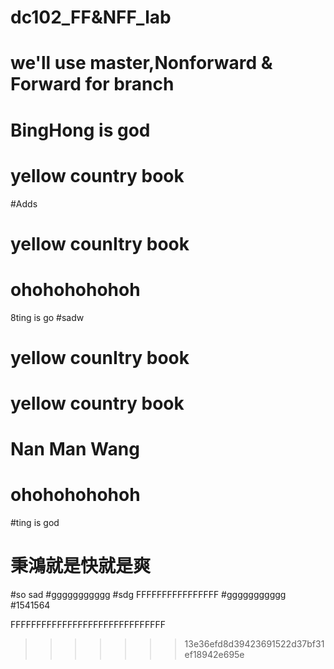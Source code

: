 # dc102_FF&NFF_lab
# we'll use master,Nonforward & Forward for branch
# BingHong is god
# yellow country book
#Adds
# yellow counItry book
# ohohohohohoh
8ting is go
#sadw
# yellow counItry book
# yellow country book
# Nan Man Wang
# ohohohohohoh
#ting is god
# 秉鴻就是快就是爽
#so sad
#ggggggggggg
#sdg
FFFFFFFFFFFFFFFF
#ggggggggggg
#1541564











FFFFFFFFFFFFFFFFFFFFFFFFFFFFFF
>>>>>>> 13e36efd8d39423691522d37bf31ef18942e695e
